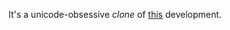 It's a unicode-obsessive *clone* of [this](https://github.com/jmchapman/Big-step-Normalisation/tree/master/LambdaCalculus/BasicSystem) development.